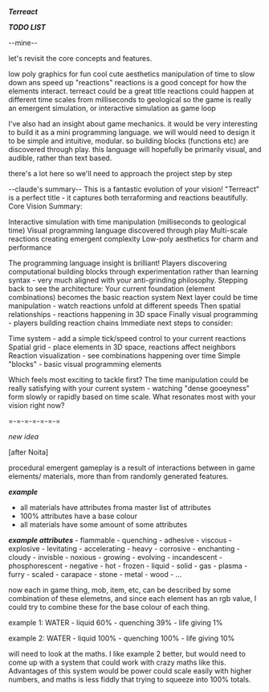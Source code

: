 

***Terreact***

***TODO LIST***

--mine--

let's revisit the core concepts and features.

low poly graphics for fun cool cute aesthetics
manipulation of time to slow down ans speed up "reactions"
reactions is a good concept for how the elements interact.
terreact could be a great title
reactions could happen at different time scales from milliseconds to geological
so the game is really an emergent simulation, or interactive simulation as game loop

I've also had an insight about game mechanics. it would be very interesting to build it as a mini programming language. we will would need to design it to be simple and intuitive, modular. so building blocks (functions etc) are discovered through play. this language will hopefully be primarily visual, and audible, rather than text based. 

there's a lot here so we'll need to approach the project step by step

--claude's summary--
This is a fantastic evolution of your vision! "Terreact" is a perfect title - it captures both terraforming and reactions beautifully.
Core Vision Summary:

Interactive simulation with time manipulation (milliseconds to geological time)
Visual programming language discovered through play
Multi-scale reactions creating emergent complexity
Low-poly aesthetics for charm and performance

The programming language insight is brilliant! Players discovering computational building blocks through experimentation rather than learning syntax - very much aligned with your anti-grinding philosophy.
Stepping back to see the architecture:
Your current foundation (element combinations) becomes the basic reaction system
Next layer could be time manipulation - watch reactions unfold at different speeds
Then spatial relationships - reactions happening in 3D space
Finally visual programming - players building reaction chains
Immediate next steps to consider:

Time system - add a simple tick/speed control to your current reactions
Spatial grid - place elements in 3D space, reactions affect neighbors
Reaction visualization - see combinations happening over time
Simple "blocks" - basic visual programming elements

Which feels most exciting to tackle first? The time manipulation could be really satisfying with your current system - watching "dense gooeyness" form slowly or rapidly based on time scale.
What resonates most with your vision right now?







=-=-=-=-=-=-=


*new idea*

[after Noita]

procedural emergent gameplay is a result of interactions between in game elements/ materials, more than from randomly generated features.

***example***

- all materials have attributes froma master list of attributes
- 100% attributes have a base colour
- all materials have some amount of some attributes

*****example attributes*****
    - flammable
    - quenching
    - adhesive
    - viscous
    - explosive
    - levitating
    - accelerating
    - heavy
    - corrosive
    - enchanting
    - cloudy
    - invisble
    - noxious
    - growing
    - evolving
    - incandescent 
    - phosphorescent 
    - negative
    - hot
    - frozen
    - liquid 
    - solid
    - gas
    - plasma
    - furry 
    - scaled
    - carapace
    - stone
    - metal 
    - wood
    - ...

now each in game thing, mob, item, etc, can be described by some combination of these elemetns, and since each element has an rgb value, I could try to combine these for the base colour of each thing.

example 1: 
    WATER
        - liquid 60% 
        - quenching 39% 
        - life giving 1%


example 2: 
    WATER
        - liquid 100% 
        - quenching 100% 
        - life giving 10%

will need to look at the maths. I like example 2 better, but would need to come up with a system that could work with crazy maths like this. Advantages of this system would be power could scale easily with higher numbers, and maths is less fiddly that trying to squeeze into 100% totals.






